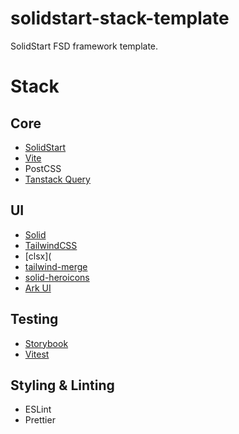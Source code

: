 # solidstart-stack-template
SolidStart FSD framework template.

# Stack
## Core
- [SolidStart](https://docs.solidjs.com/solid-start)
- [Vite](https://vite.dev/guide/)
- PostCSS
- [Tanstack Query](https://tanstack.com/query/latest)

## UI
- [Solid](https://docs.solidjs.com/)
- [TailwindCSS](https://tailwindcss.com/docs/installation)
- [clsx](
- [tailwind-merge](https://github.com/dcastil/tailwind-merge)
- [solid-heroicons](https://github.com/amoutonbrady/solid-heroicons)
- [Ark UI](https://ark-ui.com/solid/docs/overview/introduction)

## Testing
- [Storybook](https://storybook.js.org/docs)
- [Vitest](https://vitest.dev/guide/)

## Styling & Linting
- ESLint
- Prettier
